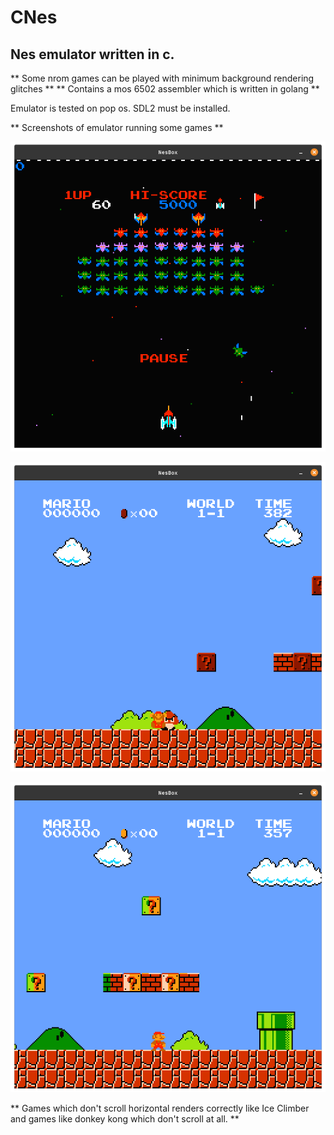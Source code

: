 # CNes
## Nes emulator written in c.

** Some nrom games can be played with minimum background rendering glitches **
** Contains a mos 6502 assembler which is written in golang **

Emulator is tested on pop os.
SDL2 must be installed.

** Screenshots of emulator running some games **

![Galaxian](https://github.com/DipeshChouhan/CNes/blob/main/images/Screenshot%20from%202022-02-07%2014-10-48.png)

![Super Mario Bros](https://github.com/DipeshChouhan/CNes/blob/main/images/Screenshot%20from%202022-02-07%2014-11-23.png)

![Super Mario Bros with background rendering error.](https://github.com/DipeshChouhan/CNes/blob/main/images/Screenshot%20from%202022-02-07%2014-11-43.png)

** Games which don't scroll horizontal renders correctly like Ice Climber and games like donkey kong which don't scroll at all. **
